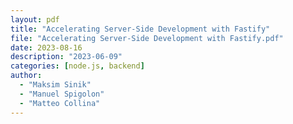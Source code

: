 ```yaml
---
layout: pdf
title: "Accelerating Server-Side Development with Fastify"
file: "Accelerating Server-Side Development with Fastify.pdf"
date: 2023-08-16
description: "2023-06-09"
categories: [node.js, backend]
author:
  - "Maksim Sinik"
  - "Manuel Spigolon"
  - "Matteo Collina"
---
```

